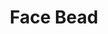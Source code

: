 ---
label: "534.6"
title: "Face Bead"
layout: entry
order: 2162
presentation: side-by-side
# toc: false
#menu: false 
object:
  - id: "cat-534-6"
---
